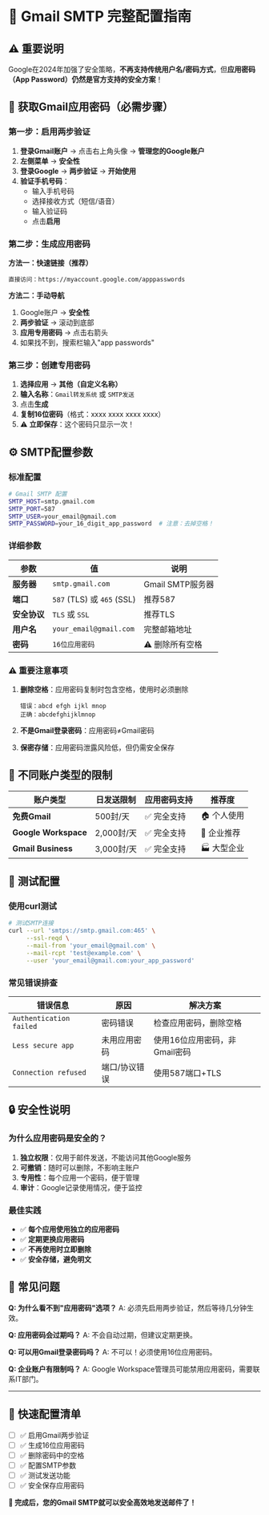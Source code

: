 # 📧 Gmail SMTP 完整配置指南

## ⚠️ 重要说明

Google在2024年加强了安全策略，**不再支持传统用户名/密码方式**，但**应用密码（App Password）仍然是官方支持的安全方案**！

## 🔑 获取Gmail应用密码（必需步骤）

### 第一步：启用两步验证

1. **登录Gmail账户** → 点击右上角头像 → **管理您的Google账户**
2. **左侧菜单** → **安全性**
3. **登录Google** → **两步验证** → **开始使用**
4. **验证手机号码**：
   - 输入手机号码
   - 选择接收方式（短信/语音）
   - 输入验证码
   - 点击**启用**

### 第二步：生成应用密码

**方法一：快速链接（推荐）**
```
直接访问：https://myaccount.google.com/apppasswords
```

**方法二：手动导航**
1. Google账户 → **安全性**
2. **两步验证** → 滚动到底部
3. **应用专用密码** → 点击右箭头
4. 如果找不到，搜索栏输入"app passwords"

### 第三步：创建专用密码

1. **选择应用** → **其他（自定义名称）**
2. **输入名称**：`Gmail转发系统` 或 `SMTP发送`
3. 点击**生成**
4. **复制16位密码**（格式：xxxx xxxx xxxx xxxx）
5. ⚠️ **立即保存**：这个密码只显示一次！

## ⚙️ SMTP配置参数

### 标准配置

```bash
# Gmail SMTP 配置
SMTP_HOST=smtp.gmail.com
SMTP_PORT=587
SMTP_USER=your_email@gmail.com
SMTP_PASSWORD=your_16_digit_app_password  # 注意：去掉空格！
```

### 详细参数

| 参数 | 值 | 说明 |
|------|-----|------|
| **服务器** | `smtp.gmail.com` | Gmail SMTP服务器 |
| **端口** | `587` (TLS) 或 `465` (SSL) | 推荐587 |
| **安全协议** | `TLS` 或 `SSL` | 推荐TLS |
| **用户名** | `your_email@gmail.com` | 完整邮箱地址 |
| **密码** | `16位应用密码` | ⚠️ 删除所有空格 |

### ⚠️ 重要注意事项

1. **删除空格**：应用密码复制时包含空格，使用时必须删除
   ```
   错误：abcd efgh ijkl mnop
   正确：abcdefghijklmnop
   ```

2. **不是Gmail登录密码**：应用密码≠Gmail密码

3. **保密存储**：应用密码泄露风险低，但仍需安全保存

## 🔧 不同账户类型的限制

| 账户类型 | 日发送限制 | 应用密码支持 | 推荐度 |
|---------|------------|-------------|--------|
| **免费Gmail** | 500封/天 | ✅ 完全支持 | 🏠 个人使用 |
| **Google Workspace** | 2,000封/天 | ✅ 完全支持 | 🏢 企业推荐 |
| **Gmail Business** | 3,000封/天 | ✅ 完全支持 | 🏭 大型企业 |

## 🧪 测试配置

### 使用curl测试

```bash
# 测试SMTP连接
curl --url 'smtps://smtp.gmail.com:465' \
     --ssl-reqd \
     --mail-from 'your_email@gmail.com' \
     --mail-rcpt 'test@example.com' \
     --user 'your_email@gmail.com:your_app_password'
```

### 常见错误排查

| 错误信息 | 原因 | 解决方案 |
|---------|------|----------|
| `Authentication failed` | 密码错误 | 检查应用密码，删除空格 |
| `Less secure app` | 未用应用密码 | 使用16位应用密码，非Gmail密码 |
| `Connection refused` | 端口/协议错误 | 使用587端口+TLS |

## 🔒 安全性说明

### 为什么应用密码是安全的？

1. **独立权限**：仅用于邮件发送，不能访问其他Google服务
2. **可撤销**：随时可以删除，不影响主账户
3. **专用性**：每个应用一个密码，便于管理
4. **审计**：Google记录使用情况，便于监控

### 最佳实践

- ✅ **每个应用使用独立的应用密码**
- ✅ **定期更换应用密码**
- ✅ **不再使用时立即删除**
- ✅ **安全存储，避免明文**

## 🚨 常见问题

**Q: 为什么看不到"应用密码"选项？**
A: 必须先启用两步验证，然后等待几分钟生效。

**Q: 应用密码会过期吗？**
A: 不会自动过期，但建议定期更换。

**Q: 可以用Gmail登录密码吗？**
A: 不可以！必须使用16位应用密码。

**Q: 企业账户有限制吗？**
A: Google Workspace管理员可能禁用应用密码，需要联系IT部门。

---

## 🎯 快速配置清单

- [ ] ✅ 启用Gmail两步验证
- [ ] ✅ 生成16位应用密码
- [ ] ✅ 删除密码中的空格
- [ ] ✅ 配置SMTP参数
- [ ] ✅ 测试发送功能
- [ ] ✅ 安全保存应用密码

**🎉 完成后，您的Gmail SMTP就可以安全高效地发送邮件了！** 